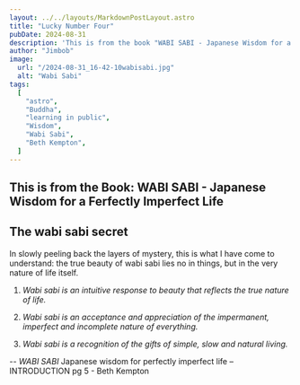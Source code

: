```yaml
---
layout: ../../layouts/MarkdownPostLayout.astro
title: "Lucky Number Four"
pubDate: 2024-08-31
description: 'This is from the book "WABI SABI - Japanese Wisdom for a Perfectly Imperfect Life" - '
author: "Jimbob"
image:
  url: "/2024-08-31_16-42-10wabisabi.jpg"
  alt: "Wabi Sabi"
tags:
  [
    "astro",
    "Buddha",
    "learning in public",
    "Wisdom",
    "Wabi Sabi",
    "Beth Kempton",
  ]
---
```


## This is from the Book: WABI SABI - Japanese Wisdom for a Ferfectly Imperfect Life

## The wabi sabi secret

In slowly peeling back the layers of mystery, this is what I have come to understand: the true beauty of wabi sabi lies no in things, but in the very nature of life itself.

1. _Wabi sabi is an intuitive response to beauty that reflects the true nature of life._

2. _Wabi sabi is an acceptance and appreciation of the impermanent, imperfect and incomplete nature of everything._

3. _Wabi sabi is a recognition of the gifts of simple, slow and natural living._

-- _WABI SABI_
Japanese wisdom for perfectly imperfect life – INTRODUCTION pg 5 - Beth Kempton
